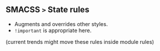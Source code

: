 ## SMACSS `>` State rules

* Augments and overrides other styles.
* `!important` is appropriate here.

(current trends might move these rules inside module rules)

